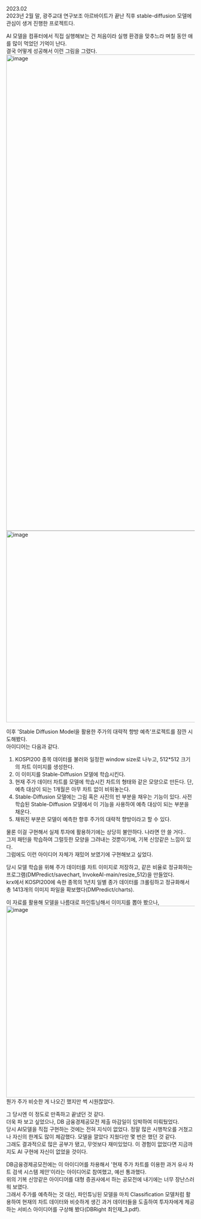 2023.02  
2023년 2월 말, 광주교대 연구보조 아르바이트가 끝난 직후 stable-diffusion 모델에 관심이 생겨 진행한 프로젝트다.  

AI 모델을 컴퓨터에서 직접 실행해보는 건 처음이라 실행 환경을 맞추느라 며칠 동안 애를 많이 먹었던 기억이 난다.  
결국 어떻게 성공해서 이런 그림을 그렸다.
<img width="2560" height="1272" alt="image" src="https://github.com/user-attachments/assets/ad5b6799-2266-494a-b392-1300336097ea" />  
<img width="512" height="512" alt="image" src="https://github.com/user-attachments/assets/8153c8e6-a919-470a-bcee-253a5a861bcc" />  

이후 'Stable Diffusion Model을 활용한 주가의 대략적 향방 예측'프로젝트를 잠깐 시도해봤다.  
아이디어는 다음과 같다.  
1. KOSPI200 종목 데이터를 불러와 일정한 window size로 나누고, 512*512 크기의 차트 이미지를 생성한다.
2. 이 이미지를 Stable-Diffusion 모델에 학습시킨다.
3. 현재 주가 데이터 차트를 모델에 학습시킨 차트의 형태와 같은 모양으로 만든다. 단, 예측 대상이 되는 1개월은 아무 차트 없이 비워놓는다.
4. Stable-Diffusion 모델에는 그림 혹은 사진의 빈 부분을 채우는 기능이 있다. 사전 학습된 Stable-Diffusion 모델에서 이 기능을 사용하여 예측 대상이 되는 부분을 채운다.
5. 채워진 부분은 모델이 예측한 향후 주가의 대략적 향방이라고 할 수 있다.  

물론 이걸 구현해서 실제 투자에 활용하기에는 상당히 불안하다. 나라면 안 쓸 거다..  
그저 패턴을 학습하여 그럴듯한 모양을 그려내는 것뿐이기에, 기복 신앙같은 느낌이 있다.  
그럼에도 이런 아이디어 자체가 재밌어 보였기에 구현해보고 싶었다.  

당시 모델 학습을 위해 주가 데이터를 차트 이미지로 저장하고, 같은 비율로 정규화하는 프로그램(DMPredict/savechart, InvokeAI-main/resize_512)을 만들었다.  
krx에서 KOSPI200에 속한 종목의 1년치 일별 종가 데이터를 크롤링하고 정규화해서 총 1413개의 이미지 파일을 확보했다(DMPredict/charts).

이 자료를 활용해 모델을 나름대로 파인튜닝해서 이미지를 뽑아 봤으나,  
<img width="512" height="512" alt="image" src="https://github.com/user-attachments/assets/cd0f2cea-6e93-488f-9ce1-f1a65846bf33" />  
뭔가 주가 비슷한 게 나오긴 했지만 썩 시원찮았다.

그 당시엔 이 정도로 만족하고 끝냈던 것 같다.  
더욱 파 보고 싶었으나, DB 금융경제공모전 제출 마감일이 임박하여 미뤄뒀었다.  
당시 AI모델을 직접 구현하는 것에는 전혀 지식이 없었다. 정말 많은 시행착오를 거쳤고 나 자신의 한계도 많이 체감했다. 모델을 깔았다 지웠다만 몇 번은 했던 것 같다.  
그래도 결과적으로 많은 공부가 됐고, 무엇보다 재미있었다. 이 경험이 없었다면 지금까지도 AI 구현에 자신이 없었을 것이다.  

DB금융경제공모전에는 이 아이디어를 차용해서 '현재 주가 차트를 이용한 과거 유사 차트 검색 시스템 제안'이라는 아이디어로 참여했고, 예선 통과했다.  
위의 기복 신앙같은 아이디어를 대형 증권사에서 하는 공모전에 내기에는 너무 장난스러워 보였다.  
그래서 주가를 예측하는 것 대신, 파인튜닝된 모델을 마치 Classification 모델처럼 활용하여 현재의 차트 데이터와 비슷하게 생긴 과거 데이터들을 도출하여 투자자에게 제공하는 서비스 아이디어를 구상해 봤다(DBRight 최인재_3.pdf). 
